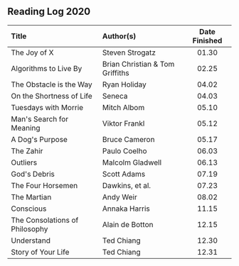 ## Reading Log 2020

| Title                               | Author(s)                       | Date Finished |
| :---------------------------------- | :------------------------------ | :-----------: |
| The Joy of X                        | Steven Strogatz                 | 01.30         |
| Algorithms to Live By               | Brian Christian & Tom Griffiths | 02.25         |
| The Obstacle is the Way             | Ryan Holiday                    | 04.02         |
| On the Shortness of Life            | Seneca                          | 04.03         |
| Tuesdays with Morrie                | Mitch Albom                     | 05.10         |
| Man's Search for Meaning            | Viktor Frankl                   | 05.12         |
| A Dog's Purpose                     | Bruce Cameron                   | 05.17         |
| The Zahir                           | Paulo Coelho                    | 06.03         |
| Outliers                            | Malcolm Gladwell                | 06.13         |
| God's Debris                        | Scott Adams                     | 07.19         |
| The Four Horsemen                   | Dawkins, et al.                 | 07.23         |
| The Martian                         | Andy Weir                       | 08.02         |
| Conscious                           | Annaka Harris                   | 11.15         |
| The Consolations of Philosophy      | Alain de Botton                 | 12.15         |
| Understand                          | Ted Chiang                      | 12.30         |
| Story of Your Life                  | Ted Chiang                      | 12.31         |